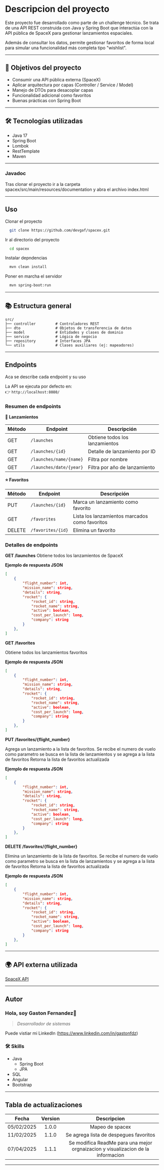 # Descripcion del proyecto

Este proyecto fue desarrollado como parte de un challenge técnico. Se trata de una API REST construida con Java y Spring Boot que interactúa con la API pública de SpaceX para gestionar lanzamientos espaciales.

Además de consultar los datos, permite gestionar favoritos de forma local para simular una funcionalidad más completa tipo "wishlist".

---

## 🎯 Objetivos del proyecto

- Consumir una API pública externa (SpaceX)
- Aplicar arquitectura por capas (Controller / Service / Model)
- Manejo de DTOs para desacoplar capas
- Funcionalidad adicional como favoritos
- Buenas prácticas con Spring Boot

---


## 🛠️ Tecnologías utilizadas

- Java 17
- Spring Boot
- Lombok
- RestTemplate
- Maven

---

### Javadoc

Tras clonar el proyecto ir a la carpeta spacex/src/main/resources/documentation y abra el archivo index.html

---

## Uso

Clonar el proyecto

```bash
  git clone https://github.com/devgaf/spacex.git
```

Ir al directorio del proyecto

```bash
  cd spacex
```

Instalar depndencias

```bash
  mvn clean install
```

Poner en marcha el servidor

```bash
  mvn spring-boot:run
```

---

## 📚 Estructura general

```
src/
├── controller         # Controladores REST
├── dto                # Objetos de transferencia de datos
├── model              # Entidades y clases de dominio
├── service            # Lógica de negocio
├── repository         # Interfaces JPA
└── utils              # Clases auxiliares (ej: mapeadores)
```

---

## Endpoints

Aca se describe cada endpoint y su uso

La API se ejecuta por defecto en:  
👉 `http://localhost:8080/`

### Resumen de endpoints

**🚀 Lanzamientos**

| Método | Endpoint | Descripción |
|--------|----------|-------------|
| GET    | `/launches` | Obtiene todos los lanzamientos |
| GET    | `/launches/{id}` | Detalle de lanzamiento por ID |
| GET    | `/launches/name/{name}` | Filtra por nombre |
| GET    | `/launches/date/{year}` | Filtra por año de lanzamiento |

**⭐ Favoritos**

| Método | Endpoint | Descripción |
|--------|----------|-------------|
| PUT    | `/launches/{id}` | Marca un lanzamiento como favorito |
| GET    | `/favorites` | Lista los lanzamientos marcados como favoritos |
| DELETE | `/favorites/{id}` | Elimina un favorito |

### Detalles de endpoints

**GET /launches**
Obtiene todos los lanzamientos de SpaceX

**Ejemplo de respuesta JSON**

```json
[
    {
        "flight_number": int,
        "mission_name": string,
        "details": string,
        "rocket": {
            "rocket_id": string,
            "rocket_name": string,
            "active": boolean,
            "cost_per_launch": long,
            "company": string
        }
    },
]

```

**GET /favorites**

Obtiene todos los lanzamientos favoritos

**Ejemplo de respuesta JSON**

```json
[
    {
        "flight_number": int,
        "mission_name": string,
        "details": string,
        "rocket": {
            "rocket_id": string,
            "rocket_name": string,
            "active": boolean,
            "cost_per_launch": long,
            "company": string
        }
    },
]
```

**PUT /favorites/{flight_number}**

Agrega un lanzamiento a la lista de favoritos.
Se recibe el numero de vuelo como parametro se busca en la lista de lanzamientos y se agrega a la lista de favoritos
Retorna la lista de favoritos actualizada

**Ejemplo de respuesta JSON**

```json
[
    {
        "flight_number": int,
        "mission_name": string,
        "details": string,
        "rocket": {
            "rocket_id": string,
            "rocket_name": string,
            "active": boolean,
            "cost_per_launch": long,
            "company": string
        }
    },
]
```

**DELETE /favorites/{flight_number}**

Elimina un lanzamiento de la lista de favoritos.
Se recibe el numero de vuelo como parametro se busca en la lista de lanzamientos y se agrega a la lista de favoritos
Retorna la lista de favoritos actualizada

**Ejemplo de respuesta JSON**

```json
[
    {
        "flight_number": int,
        "mission_name": string,
        "details": string,
        "rocket": {
            "rocket_id": string,
            "rocket_name": string,
            "active": boolean,
            "cost_per_launch": long,
            "company": string
        }
    },
]
```

---

## 🌍 API externa utilizada

[SpaceX API](https://github.com/r-spacex/SpaceX-API)

---

## Autor

### Hola, soy Gaston Fernandez👋
>
> *Desarrollador de sistemas*

Puede vistiar mi LinkedIn (<https://www.linkedin.com/in/gastonfdz>)

### 🛠 Skills

- Java
  - Spring Boot
  - JPA
- SQL
- Angular
- Bootstrap

---

## Tabla de actualizaciones

| Fecha | Version | Descripcion |
| :---: | :---: | :---: |
| 05/02/2025 | 1.0.0 | Mapeo de spacex |
| 11/02/2025 | 1.1.0 | Se agrega lista de despegues favoritos |
| 07/04/2025 | 1.1.1 | Se modifica ReadMe para una mejor orgnaizacion y visualizacion de la informacion |

---
